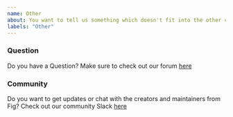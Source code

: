 ```yaml
---
name: Other
about: You want to tell us something which doesn't fit into the other categories? Use this template!
labels: "Other"
---
```


### Question

Do you have a Question? Make sure to check out our forum [here](https://forum.withfig.com/)


### Community

Do you want to get updates or chat with the creators and maintainers from Fig? Check out our community Slack [here](https://figcommunity.slack.com/join/shared_invite/zt-fupa9n8g-sfHm8MyBn1DBaCj8SoIxSA#/shared-invite/email)